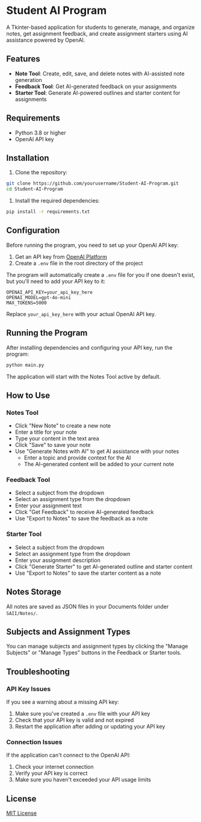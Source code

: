 # Student AI Program

A Tkinter-based application for students to generate, manage, and organize notes, get assignment feedback, and create assignment starters using AI assistance powered by OpenAI.

## Features

- **Note Tool**: Create, edit, save, and delete notes with AI-assisted note generation
- **Feedback Tool**: Get AI-generated feedback on your assignments
- **Starter Tool**: Generate AI-powered outlines and starter content for assignments

## Requirements

- Python 3.8 or higher
- OpenAI API key

## Installation

1. Clone the repository:

```bash
git clone https://github.com/yourusername/Student-AI-Program.git
cd Student-AI-Program
```

1. Install the required dependencies:

```bash
pip install -r requirements.txt
```

## Configuration

Before running the program, you need to set up your OpenAI API key:

1. Get an API key from [OpenAI Platform](https://platform.openai.com/api-keys)
2. Create a `.env` file in the root directory of the project

The program will automatically create a `.env` file for you if one doesn't exist, but you'll need to add your API key to it:

```env
OPENAI_API_KEY=your_api_key_here
OPENAI_MODEL=gpt-4o-mini
MAX_TOKENS=5000
```

Replace `your_api_key_here` with your actual OpenAI API key.

## Running the Program

After installing dependencies and configuring your API key, run the program:

```bash
python main.py
```

The application will start with the Notes Tool active by default.

## How to Use

### Notes Tool

- Click "New Note" to create a new note
- Enter a title for your note
- Type your content in the text area
- Click "Save" to save your note
- Use "Generate Notes with AI" to get AI assistance with your notes
  - Enter a topic and provide context for the AI
  - The AI-generated content will be added to your current note

### Feedback Tool

- Select a subject from the dropdown
- Select an assignment type from the dropdown
- Enter your assignment text
- Click "Get Feedback" to receive AI-generated feedback
- Use "Export to Notes" to save the feedback as a note

### Starter Tool

- Select a subject from the dropdown
- Select an assignment type from the dropdown
- Enter your assignment description
- Click "Generate Starter" to get AI-generated outline and starter content
- Use "Export to Notes" to save the starter content as a note

## Notes Storage

All notes are saved as JSON files in your Documents folder under `SAII/Notes/`.

## Subjects and Assignment Types

You can manage subjects and assignment types by clicking the "Manage Subjects" or "Manage Types" buttons in the Feedback or Starter tools.

## Troubleshooting

### API Key Issues

If you see a warning about a missing API key:

1. Make sure you've created a `.env` file with your API key
2. Check that your API key is valid and not expired
3. Restart the application after adding or updating your API key

### Connection Issues

If the application can't connect to the OpenAI API:

1. Check your internet connection
2. Verify your API key is correct
3. Make sure you haven't exceeded your API usage limits

## License

[MIT License](LICENSE)
